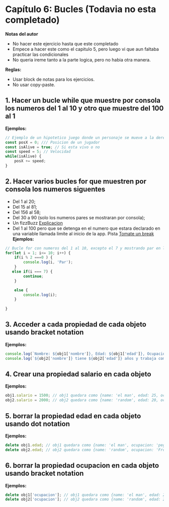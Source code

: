 # Capítulo 6: Bucles (Todavia no esta completado)

**Notas del autor**
+ No hacer este ejercicio hasta que este completado
+ Empece a hacer este como el capitulo 5, pero luego vi que aun faltaba practicar las condicionales
+ No queria ireme tanto a la parte logica, pero no habia otra manera.

**Reglas:**
- Usar block de notas para los ejercicios.
- No usar copy-paste.

## 1. Hacer un bucle while que muestre por consola los numeros del 1 al 10 y otro que muestre del 100 al 1
**Ejemplos:**
```javascript
// Ejemplo de un hipotetico juego donde un personaje se mueve a la derecha mientras este vivo
const posX = 0; /// Posicion de un jugador
const isAlive = true; // Si esta vivo o no
const speed = 5; // Velocidad
while(isAlive) {
    posX += speed;
}
```

## 2. Hacer varios bucles for que muestren por consola los numeros siguentes
+ Del 1 al 20;
+ Del 15 al 81;
+ Del 156 al 58;
+ Del 30 a 90 (solo los numeros pares se mostraran por consola);
+ Un fizzBuzz [Explicacion](http://exponentis.es/el-test-de-fizz-buzz-para-contratar-programadores)
+ Del 1 al 100 pero que se detenga en el numero que estara declarado en una variable llamada limite al inicio de la app. Pista [Tomate un break](https://desarrolloweb.com/articulos/568.php)
**Ejemplos:**
```javascript
// Bucle for con numeros del 1 al 10, excepto el 7 y mostrando par en los numeros pares
for(let i = 1; i<= 10; i++) {
    if(i % 2 ===0 ) {
        console.log(i, 'Par');
    }
   else if(i === 7) {
        continue;
    }

    else {
        console.log(i);
    }
    
}

```

## 3. Acceder a cada propiedad de cada objeto usando bracket notation

**Ejemplos:**
```javascript
console.log(`Nombre: ${obj1['nombre']}, Edad: ${obj1['edad']}, Ocupacion: ${obj1['ocupacion']}`); // Nombre: el man, Edad 25, Ocupacion: pega blo
console.log(`${obj2['nombre']} tiene ${obj2['edad']} años y trabaja como ${obj2['ocupacion']}`); // random tiene 20 años y trabaja como Frontend Developer;
```

## 4. Crear una propiedad salario en cada objeto

**Ejemplos:**
```javascript
obj1.salario = 1500; // obj1 quedara como {name: 'el man', edad: 25, ocupacion: 'pega blo', salario: 1500}
obj2.salario = 2000; // obj2 quedara como {name: 'random', edad: 20, ocupacion: 'Frontend Developer', salario: 2000};
```

## 5. borrar la propiedad edad en cada objeto usando dot notation

**Ejemplos:**
```javascript
delete obj1.edad; // obj1 quedara como {name: 'el man', ocupacion: 'pega blo'}
delete obj2.edad; // obj2 quedara como {name: 'random', ocupacion: 'Frontend Developer'};
```

## 6. borrar la propiedad ocupacion en cada objeto usando bracket notation

**Ejemplos:**
```javascript
delete obj1['ocupacion']; // obj1 quedara como {name: 'el man', edad: 25};
delete obj2['ocupacion']; // obj2 quedara como {name: 'random', edad: 20};
```
